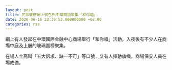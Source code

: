 ```yaml
---
layout: post
title: 民眾響應網上號召到中環商場聚集「和你唱」　
date: 2020-06-16 22:39:53.000000000 +08:00
categories: rss
---
```


網上有人發起在中環國際金融中心商場舉行「和你唱」活動，入夜後有不少人在商場中庭及上層的玻璃圍欄聚集。

在場人士高叫「五大訴求、缺一不可」等口號，又有人揮動旗幟，商場保安人員在場戒備。　
